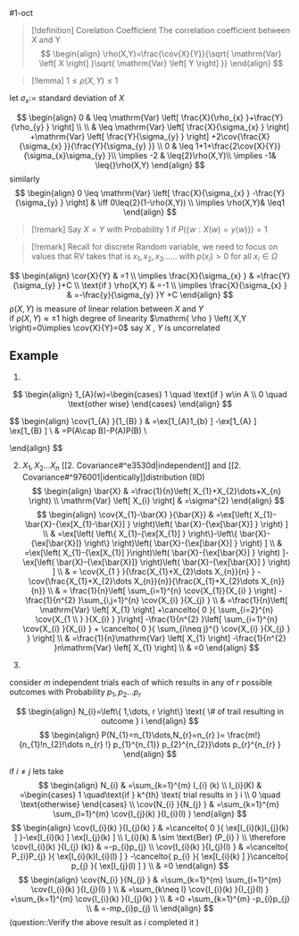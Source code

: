 
#1-oct 

> [!definition] Corelation Coefficient
> The correlation coefficient between  $X$  and Y
$$
\begin{align}
\rho(X,Y)=\frac{\cov{X}{Y}}{\sqrt{ \mathrm{Var} \left[ X \right]   }\sqrt{ \mathrm{Var} \left[ Y \right]  }}
\end{align}
$$


> [!lemma] 
> $1\leq \rho(X,Y) \leq1$


 
let $\sigma_{x}:=$ standard deviation of  $X$  

$$
\begin{align}
0 & \leq \mathrm{Var} \left[ \frac{X}{\rho_{x} }+\frac{Y}{\rho_{y} } \right] \\ \\
& \leq \mathrm{Var} \left[ \frac{X}{\sigma_{x} } \right] +\mathrm{Var} \left[ \frac{Y}{\sigma_{y} } \right] +2\cov{\frac{X}{\sigma_{x} }}{\frac{Y}{\sigma_{y} }}   \\
	0 & \leq 1+1+\frac{2\cov{X}{Y}}{\sigma_{x}\sigma_{y}  }\\
\implies -2 & \leq{2}\rho(X,Y)\\
\implies -1& \leq{}\rho(X,Y)
\end{align}
$$
similarly
$$
\begin{align}
0 \leq \mathrm{Var} \left[ \frac{X}{\sigma_{x} } -\frac{Y}{\sigma_{y} } \right]  & \iff 0\leq{2}(1-\rho(X,Y)) \\
\implies  \rho(X,Y)& \leq1
\end{align}
$$

> [!remark] 
> Say $X=Y$ with Probability 1
> if $P\left( \left\{ w:X(w)=y(w) \right\} \right)=1$


> [!remark] 
> Recall for discrete Random variable, we need to focus on values that RV takes 
> that is $x_{1},x_{2},x_{3}\dots\dots$ with $p(x_{i})>0$ for all $x_{i}\in \Omega$

$$
\begin{align}
	\cor{X}{Y}  & =1 \\
\implies \frac{X}{\sigma_{x} } & =\frac{Y}{\sigma_{y} }+C \\
\text{if } \rho(X,Y) & =-1 \\
\implies \frac{X}{\sigma_{x} } & =-\frac{y}{\sigma_{y} }Y +C 
\end{align}
$$
$\mathrm{ \rho } \left( X,Y \right)$ is measure of linear relation between  $X$  and  $Y$  
if $\mathrm{ \rho } \left( X,Y \right) \approx \pm1$ high degree of linearity
$\mathrm{ \rho } \left( X,Y \right)=0\implies \cov{X}{Y}=0$ say  $X$ , $Y$  is uncorrelated 

## Example 
1.
$$
\begin{align}
1_{A}(w)=\begin{cases}
1 \quad \text{if } w\in A \\
 0 \quad \text{other wise}
\end{cases} 
\end{align}
$$


$$
\begin{align}
		\cov{1_{A} }{1_{B} } & =\ex[1_{A}1_{b}  ]  -\ex[1_{A} ] \ex[1_{B} ]  \\
 & =P(A\cap B)-P(A)P(B) \\

\end{align}
$$

2.  $X_{1},X_{2}\dots X_{n}$ [[2. Covariance#^e3530d|independent]] and [[2. Covariance#^976001|identically]]distribution (IID)
$$
\begin{align}
	\bar{X} & =\frac{1}{n}\left( X_{1}+X_{2}\dots+X_{n}  \right)  \\
\mathrm{Var} \left[ X_{i} \right]  & =\sigma^{2} 
\end{align}
$$
$$
\begin{align}
	\cov{X_{1}-\bar{X} }{\bar{X}}  & =\ex[\left( X_{1}-\bar{X}-{\ex[X_{1}-\bar{X}] }  \right)\left( \bar{X}-{\ex[\bar{X}] } \right)  ]  \\
& =\ex[\left( \left\{ X_{1}-{\ex[X_{1}] } \right\}-\left\{ \bar{X}-{\ex[\bar{X}]}  \right\} \right)\left( \bar{X}-{\ex[\bar{X}] } \right)  ]  \\
& =\ex[\left( X_{1}-{\ex[X_{1}] }\right)\left( \bar{X}-{\ex[\bar{X}] } \right)  ]-\ex[\left(  \bar{X}-{\ex[\bar{X}]} \right)\left( \bar{X}-{\ex[\bar{X}] } \right)  ]  \\
 & = \cov{X_{1  } }{\frac{X_{1}+X_{2}\dots X_{n}}{n} }  - \cov{\frac{X_{1}+X_{2}\dots X_{n}}{n}}{\frac{X_{1}+X_{2}\dots X_{n}}{n}}  \\
		 & = \frac{1}{n}\left[ \sum_{i=1}^{n} \cov{X_{1}}{X_{i} }  \right] -\frac{1}{n^{2} }\sum_{i,j=1}^{n} \cov{X_{i} }{X_{j} }  \\
			 & =\frac{1}{n}\left[ \mathrm{Var} \left[ X_{1}   \right]  +\cancelto{ 0 }{ \sum_{i=2}^{n} \cov{X_{1 \\
} }{X_{i} }  }\right] -\frac{1}{n^{2} }\left[ \sum_{i=1}^{n} \cov{X_{i} }{X_{i} } + \cancelto{ 0 }{ \sum_{i\neq j}^{}  \cov{X_{i} }{X_{j} } } \right] \\
	 & =\frac{1}{n}\mathrm{Var} \left[ X_{1} \right] -\frac{1}{n^{2} }n\mathrm{Var} \left[ X_{1}  \right]   \\
 & =0
\end{align}
$$

3.
consider  $m$  independent trials each of which results in any of $r$ possible outcomes with Probability $p_{1},p_{2}\dots p_{r}$ 

$$
\begin{align}
N_{i}=\left\{ 1,\dots, r \right\} \text{ \# of trail resulting in outcome } i
\end{align}
$$
$$
\begin{align}
	P(N_{1}=n_{1}\dots,N_{r}=n_{r}  )= \frac{m!}{n_{1}!n_{2}!\dots n_{r} !} p_{1}^{n_{1}} p_{2}^{n_{2}}\dots p_{r}^{n_{r} }   
\end{align}
$$

if  $i\neq j$ 
lets take 
$$
\begin{align}
	N_{i} & =\sum_{k=1}^{m} I_{i} (k)   \\
I_{i}(K) & =\begin{cases}
1 \quad\text{if } k^{th} \text{ trial results in } i  \\
 0 \quad \text{otherwise}
\end{cases}  \\
					\cov{N_{i} }{N_{j} } & =\sum_{k=1}^{m} \sum_{l=1}^{m} \cov{I_{j}(k) }{I_{i}(l) }  
\end{align}
$$
$$
\begin{align}
\cov{I_{i}(k) }{I_{j}(k) }  & =\cancelto{ 0 }{ \ex[I_{i}(k)I_{j}(k)  ] }-\ex[I_{i}(k) ] \ex[I_{j}(k) ]   \\
I_{i}(k) & \sim \text{Ber} (P_{i} ) \\
		\therefore \cov{I_{i}(k) }{I_{j} (k)}  & =-p_{i}p_{j}   \\
\cov{I_{i}(k) }{I_{j}(l) } & =\cancelto{ P_{i}P_{j}   }{ \ex[I_{i}(k)I_{i}(l)  ] } -\cancelto{ p_{i}  }{ \ex[I_{i}(k) ] }\cancelto{ p_{j}  }{ \ex[I_{j}(l) ] }   \\
 & =0 
\end{align}
$$
$$
\begin{align}
	\cov{N_{i} }{N_{j} } & =\sum_{k=1}^{m} \sum_{l=1}^{m} \cov{I_{i}(k) }{I_{j}(l) }  \\
& =\sum_{k\neq l} \cov{I_{i}(k) }{I_{j}(l) }  +\sum_{k=1}^{m}  \cov{I_{i}(k) }{I_{j}(k) } \\ 
& =0 +\sum_{k=1}^{m}  -p_{i}p_{j}  \\
& =-mp_{i}p_{j}  \\
\end{align}
$$
 (question::Verify the above result as  $i$  completed it )
